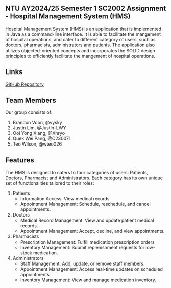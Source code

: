 ## NTU AY2024/25 Semester 1 SC2002 Assignment - Hospital Management System (HMS)

Hospital Management System (HMS) is an application that is implemented in Java as a command-line interface. It is able to facilitate the mangement of hospital operations, and cater to different category of users, such as doctors, pharmacists, administrators and patients. The application also utilizes objected-oriented concepts and incorporates the SOLID design principles to efficiently facilitate the mangement of hospital operations. 

## Links
[GitHub Repository](https://github.com/vysky/sc2002-assignment)

## Team Members
Our group consists of:
  1.  Brandon Voon, @vysky
  2.  Justin Lim, @Justin-LWY
  3.  Ooi Yong Xiang, @Xhryo
  4.  Quek Wei Pang, @C230071
  5.  Teo Wilson, @wteo026



## Features 
The HMS is designed to caters to four categories of users: Patients, Doctors, Pharmacist and Administrators. Each category has its own unique set of functionalities tailored to their roles:

1. Patients
   - Information Access: View medical records
   - Appointment Management: Schedule, reschedule, and cancel appointments.
2. Doctors
   - Medical Record Management: View and update patient medical records.
   - Appointment Management: Accept, decline, and view appointments.
3. Pharmacists
   - Prescription Management: Fulfill medication prescription orders
   - Inventory Management: Submit replenishment requests for low-stock medication.
4. Administrators
   - Staff Management: Add, update, or remove staff members.
   - Appointment Management: Access real-time updates on scheduled appointments.
   - Inventory Management: View and manage medication inventory.
   
